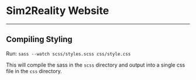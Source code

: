 # Sim2Reality Website
---

## Compiling Styling
Run:
`sass --watch scss/styles.scss css/style.css`

This will compile the sass in the `scss` directory and output into a single css file in the `css` directory.